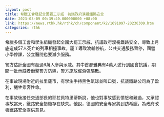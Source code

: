 ```yaml
---
layout: post
title: 希臘工會發起全國罷工示威　抗議政府漠視鐵路安全
date: 2023-03-09 00:39:49.000000000 +08:00
link: https://news.rthk.hk/rthk/ch/component/k2/1691097-20230309.htm
categories: rthk
---
```


希臘多個工會和學生組織發起全國大罷工示威，抗議政府漠視鐵路安全，導致上月底造成57人死亡的列車相撞事故。罷工導致渡輪停航，公共交通服務暫停，國營小學停課，公立醫院也要減少服務。

警方估計全國有超過6萬人參與示威。其中首都雅典有4萬人遊行到國會抗議，期間一批示威者衝擊警方防線，警方施放催淚彈驅散。

在事故現場附近的拉里薩市，有學生手持黑色氣球並叫口號，抗議鐵路公司為了盈利，犧牲乘客性命。

在事故後接任交通部長的耶拉佩特里蒂斯說，他也對事故感到憤怒和難過，又承認事故當天，鐵路安全措施存在缺失。他說，德國的安全專家將到訪希臘，為政府改善鐵路安全提供意見。
